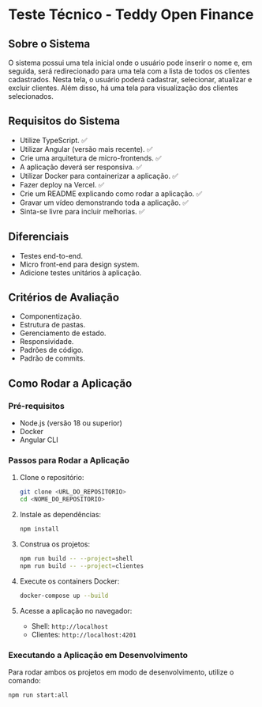 # Teste Técnico - Teddy Open Finance

## Sobre o Sistema

O sistema possui uma tela inicial onde o usuário pode inserir o nome e, em seguida, será redirecionado para uma tela com a lista de todos os clientes cadastrados. Nesta tela, o usuário poderá cadastrar, selecionar, atualizar e excluir clientes. Além disso, há uma tela para visualização dos clientes selecionados.

## Requisitos do Sistema

- Utilize TypeScript. ✅
- Utilizar Angular (versão mais recente). ✅
- Crie uma arquitetura de micro-frontends. ✅
- A aplicação deverá ser responsiva. ✅
- Utilizar Docker para containerizar a aplicação. ✅
- Fazer deploy na Vercel. ✅
- Crie um README explicando como rodar a aplicação. ✅
- Gravar um vídeo demonstrando toda a aplicação. ✅
- Sinta-se livre para incluir melhorias. ✅

## Diferenciais

- Testes end-to-end.
- Micro front-end para design system.
- Adicione testes unitários à aplicação.

## Critérios de Avaliação

- Componentização.
- Estrutura de pastas.
- Gerenciamento de estado.
- Responsividade.
- Padrões de código.
- Padrão de commits.

## Como Rodar a Aplicação

### Pré-requisitos

- Node.js (versão 18 ou superior)
- Docker
- Angular CLI

### Passos para Rodar a Aplicação

1. Clone o repositório:

   ```sh
   git clone <URL_DO_REPOSITORIO>
   cd <NOME_DO_REPOSITORIO>
   ```

2. Instale as dependências:

   ```sh
   npm install
   ```

3. Construa os projetos:

   ```sh
   npm run build -- --project=shell
   npm run build -- --project=clientes
   ```

4. Execute os containers Docker:

   ```sh
   docker-compose up --build
   ```

5. Acesse a aplicação no navegador:
   - Shell: `http://localhost`
   - Clientes: `http://localhost:4201`

### Executando a Aplicação em Desenvolvimento

Para rodar ambos os projetos em modo de desenvolvimento, utilize o comando:

```sh
npm run start:all
```
